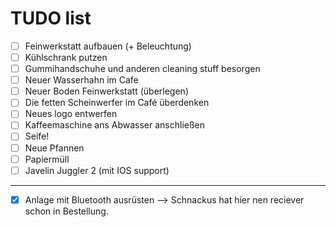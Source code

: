 # TUDO list

- [ ] Feinwerkstatt aufbauen (+ Beleuchtung)
- [ ] Kühlschrank putzen
- [ ] Gummihandschuhe und anderen cleaning stuff besorgen
- [ ] Neuer Wasserhahn im Cafe
- [ ] Neuer Boden Feinwerkstatt (überlegen)
- [ ] Die fetten Scheinwerfer im Café überdenken
- [ ] Neues logo entwerfen
- [ ] Kaffeemaschine ans Abwasser anschließen
- [ ] Seife!
- [ ] Neue Pfannen
- [ ] Papiermüll
- [ ] Javelin Juggler 2 (mit IOS support)

---

- [x] Anlage mit Bluetooth ausrüsten --> Schnackus hat hier nen reciever schon in Bestellung.
